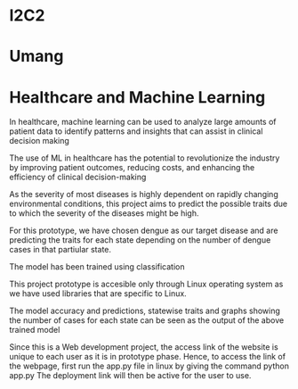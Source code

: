 # I2C2
# Umang
# Healthcare and Machine Learning
In healthcare, machine learning can be used to analyze large amounts of patient data to identify patterns and insights that can assist in clinical decision making

The use of ML in healthcare has the potential to revolutionize the industry by improving patient outcomes, reducing costs, and enhancing the efficiency of clinical decision-making

As the severity of most diseases is highly dependent on rapidly changing environmental conditions, this project aims to predict the possible traits due to which the severity of the diseases might be high. 

For this prototype, we have chosen dengue as our target disease and are predicting the traits for each state depending on the number of dengue cases in that partiular state.

The model has been trained using classification

This project prototype is accesible only through Linux operating system as we have used libraries that are specific to Linux. 

The model accuracy and predictions, statewise traits and graphs showing the number of cases for each state can be seen as the output of the above trained model 

Since this is a Web development project, the access link of the website is unique to each user as it is in prototype phase. 
Hence, to access the link of the webpage, first run the app.py file in linux by giving the command  python app.py
The deployment link will then be active for the user to use. 
